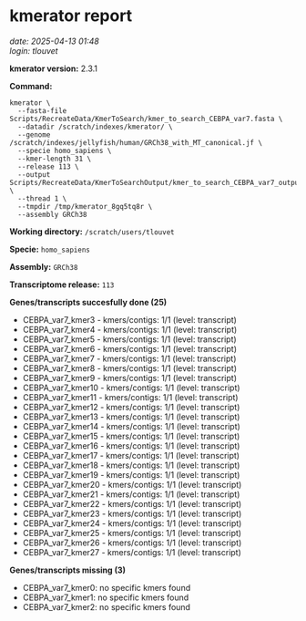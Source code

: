 # kmerator report
*date: 2025-04-13 01:48*  
*login: tlouvet*

**kmerator version:** 2.3.1

**Command:**

```
kmerator \
  --fasta-file Scripts/RecreateData/KmerToSearch/kmer_to_search_CEBPA_var7.fasta \
  --datadir /scratch/indexes/kmerator/ \
  --genome /scratch/indexes/jellyfish/human/GRCh38_with_MT_canonical.jf \
  --specie homo_sapiens \
  --kmer-length 31 \
  --release 113 \
  --output Scripts/RecreateData/KmerToSearchOutput/kmer_to_search_CEBPA_var7_output \
  --thread 1 \
  --tmpdir /tmp/kmerator_8gq5tq8r \
  --assembly GRCh38
```

**Working directory:** `/scratch/users/tlouvet`

**Specie:** `homo_sapiens`

**Assembly:** `GRCh38`

**Transcriptome release:** `113`

**Genes/transcripts succesfully done (25)**

- CEBPA_var7_kmer3 - kmers/contigs: 1/1 (level: transcript)
- CEBPA_var7_kmer4 - kmers/contigs: 1/1 (level: transcript)
- CEBPA_var7_kmer5 - kmers/contigs: 1/1 (level: transcript)
- CEBPA_var7_kmer6 - kmers/contigs: 1/1 (level: transcript)
- CEBPA_var7_kmer7 - kmers/contigs: 1/1 (level: transcript)
- CEBPA_var7_kmer8 - kmers/contigs: 1/1 (level: transcript)
- CEBPA_var7_kmer9 - kmers/contigs: 1/1 (level: transcript)
- CEBPA_var7_kmer10 - kmers/contigs: 1/1 (level: transcript)
- CEBPA_var7_kmer11 - kmers/contigs: 1/1 (level: transcript)
- CEBPA_var7_kmer12 - kmers/contigs: 1/1 (level: transcript)
- CEBPA_var7_kmer13 - kmers/contigs: 1/1 (level: transcript)
- CEBPA_var7_kmer14 - kmers/contigs: 1/1 (level: transcript)
- CEBPA_var7_kmer15 - kmers/contigs: 1/1 (level: transcript)
- CEBPA_var7_kmer16 - kmers/contigs: 1/1 (level: transcript)
- CEBPA_var7_kmer17 - kmers/contigs: 1/1 (level: transcript)
- CEBPA_var7_kmer18 - kmers/contigs: 1/1 (level: transcript)
- CEBPA_var7_kmer19 - kmers/contigs: 1/1 (level: transcript)
- CEBPA_var7_kmer20 - kmers/contigs: 1/1 (level: transcript)
- CEBPA_var7_kmer21 - kmers/contigs: 1/1 (level: transcript)
- CEBPA_var7_kmer22 - kmers/contigs: 1/1 (level: transcript)
- CEBPA_var7_kmer23 - kmers/contigs: 1/1 (level: transcript)
- CEBPA_var7_kmer24 - kmers/contigs: 1/1 (level: transcript)
- CEBPA_var7_kmer25 - kmers/contigs: 1/1 (level: transcript)
- CEBPA_var7_kmer26 - kmers/contigs: 1/1 (level: transcript)
- CEBPA_var7_kmer27 - kmers/contigs: 1/1 (level: transcript)


**Genes/transcripts missing (3)**

- CEBPA_var7_kmer0: no specific kmers found
- CEBPA_var7_kmer1: no specific kmers found
- CEBPA_var7_kmer2: no specific kmers found
